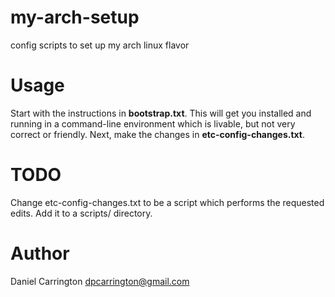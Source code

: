 # my-arch-setup
config scripts to set up my arch linux flavor

# Usage
Start with the instructions in **bootstrap.txt**. This will get you installed
and running in a command-line environment which is livable, but not very
correct or friendly. Next, make the changes in **etc-config-changes.txt**.

# TODO
Change etc-config-changes.txt to be a script
which performs the requested edits.
Add it to a scripts/ directory.

# Author
Daniel Carrington <dpcarrington@gmail.com>
